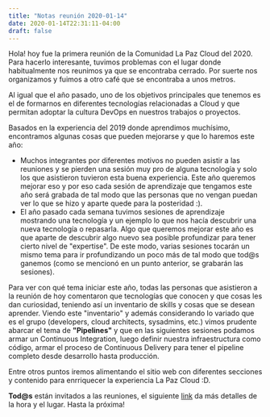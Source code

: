 ```yaml
---
title: "Notas reunión 2020-01-14"
date: 2020-01-14T22:31:11-04:00
draft: false
---
```


Hola! hoy fue la primera reunión de la Comunidad La Paz Cloud del 2020. Para hacerlo interesante, tuvimos problemas con el lugar donde habitualmente nos reunimos ya que se encontraba cerrado. Por suerte nos organizamos y fuimos a otro café que se encontraba a unos metros.

Al igual que el año pasado, uno de los objetivos principales que tenemos es el de formarnos en diferentes tecnologías relacionadas a Cloud y que permitan adoptar la cultura DevOps en nuestros trabajos o proyectos.

Basados en la experiencia del 2019 donde aprendimos muchísimo, encontramos algunas cosas que pueden mejorarse y que lo haremos este año:

* Muchos integrantes por diferentes motivos no pueden asistir a las reuniones y se pierden una sesión muy pro de alguna tecnología y solo los que asistieron tuvieron esta buena experiencia. Este año queremos mejorar eso y por eso cada sesión de aprendizaje que tengamos este año será grabada de tal modo que las personas que no vengan puedan ver lo que se hizo y aparte quede para la posteridad :).
* El año pasado cada semana tuvimos sesiones de aprendizaje mostrando una tecnología y un ejemplo lo que nos hacía descubrir una nueva tecnología o repasarla. Algo que queremos mejorar este año es que aparte de descubrir algo nuevo sea posible profundizar para tener cierto nivel de "expertise". De este modo, varias sesiones tocarán un mismo tema para ir profundizando un poco más de tal modo que tod@s ganemos (como se mencionó en un punto anterior, se grabarán las sesiones).

Para ver con qué tema iniciar este año, todas las personas que asistieron a la reunión de hoy comentaron que tecnologías que conocen y que cosas les dan curiosidad, teniendo así un inventario de skills y cosas que se desean aprender. Viendo este "inventario" y además considerando lo variado que es el grupo (developers, cloud architects, sysadmins, etc.) vimos prudente abarcar el tema de **"Pipelines"** y que en las siguientes sesiones podamos armar un Continuous Integration, luego definir nuestra infraestructura como código, armar el proceso de Continuous Delivery para tener el pipeline completo desde desarrollo hasta producción.

Entre otros puntos iremos alimentando el sitio web con diferentes secciones y contenido para enrriquecer la experiencia La Paz Cloud :D.

**Tod@s** están invitados a las reuniones, el siguiente [link](/nosotros) da más detalles de la hora y el lugar. Hasta la próxima!
